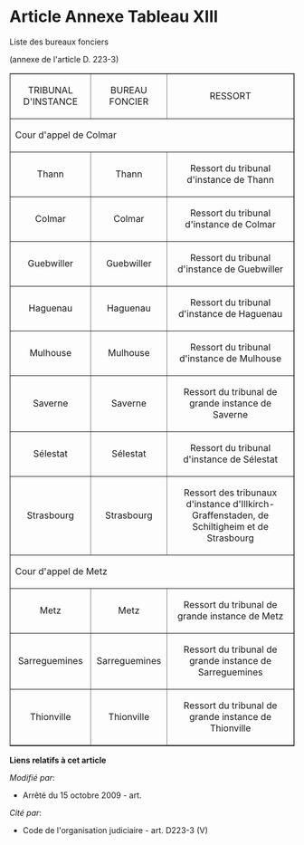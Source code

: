 # Article Annexe Tableau XIII

Liste des bureaux fonciers

(annexe de l'article D. 223-3) 

<table border="1" width="720" align="center">
  <tbody>
    <tr>
      <td align="center">

TRIBUNAL D'INSTANCE 

</td>
      <td align="center">

BUREAU FONCIER

</td>
      <td align="center">

RESSORT 

</td>
    </tr>
    <tr>
      <td colspan="3">

Cour d'appel de Colmar 

</td>
    </tr>
    <tr>
      <td align="center">

Thann 

</td>
      <td align="center">

Thann 

</td>
      <td align="center">

Ressort du tribunal d'instance de Thann 

</td>
    </tr>
    <tr>
      <td align="center">

Colmar 

</td>
      <td align="center">

Colmar 

</td>
      <td align="center">

Ressort du tribunal d'instance de Colmar 

</td>
    </tr>
    <tr>
      <td align="center">

Guebwiller 

</td>
      <td align="center">

Guebwiller 

</td>
      <td align="center">

Ressort du tribunal d'instance de Guebwiller 

</td>
    </tr>
    <tr>
      <td align="center">

Haguenau 

</td>
      <td align="center">

Haguenau 

</td>
      <td align="center">

Ressort du tribunal d'instance de Haguenau 

</td>
    </tr>
    <tr>
      <td align="center">

Mulhouse 

</td>
      <td align="center">

Mulhouse 

</td>
      <td align="center">

Ressort du tribunal d'instance de Mulhouse 

</td>
    </tr>
    <tr>
      <td align="center">

Saverne 

</td>
      <td align="center">

Saverne 

</td>
      <td align="center">

Ressort du tribunal de grande instance de Saverne 

</td>
    </tr>
    <tr>
      <td align="center">

Sélestat 

</td>
      <td align="center">

Sélestat 

</td>
      <td align="center">

Ressort du tribunal d'instance de Sélestat 

</td>
    </tr>
    <tr>
      <td align="center">

Strasbourg 

</td>
      <td align="center">

Strasbourg 

</td>
      <td align="center">

Ressort des tribunaux d'instance d'Illkirch-Graffenstaden, de Schiltigheim et de Strasbourg 

</td>
    </tr>
    <tr>
      <td colspan="3">

Cour d'appel de Metz 

</td>
    </tr>
    <tr>
      <td align="center">

Metz 

</td>
      <td align="center">

Metz 

</td>
      <td align="center">

Ressort du tribunal de grande instance de Metz 

</td>
    </tr>
    <tr>
      <td align="center">

Sarreguemines 

</td>
      <td align="center">

Sarreguemines 

</td>
      <td align="center">

Ressort du tribunal de grande instance de Sarreguemines 

</td>
    </tr>
    <tr>
      <td align="center">

Thionville 

</td>
      <td align="center">

Thionville 

</td>
      <td align="center">

Ressort du tribunal de grande instance de Thionville

</td>
    </tr>
  </tbody>
</table>

**Liens relatifs à cet article**

_Modifié par_:

  - Arrêté du 15 octobre 2009 - art.

_Cité par_:

  - Code de l'organisation judiciaire - art. D223-3 (V)
